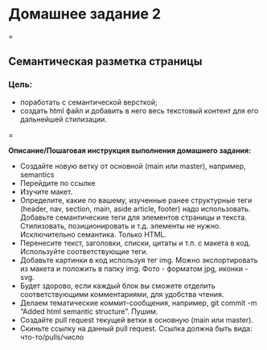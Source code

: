 # Домашнее задание 2
=
## Семантическая разметка страницы

### Цель:
- поработать с семантической версткой;
- создать html файл и добавить в него весь текстовый контент для его дальнейшей стилизации.

=

**Описание/Пошаговая инструкция выполнения домашнего задания:**
- Создайте новую ветку от основной (main или master), например, semantics
- Перейдите по ссылке
- Изучите макет.
- Определите, какие по вашему, изученные ранее структурные теги (header, nav, section, main, aside article, footer) надо использовать. Добавьте семантические теги для элементов страницы и текста. Стилизовать, позиционировать и т.д. элементы не нужно. Исключительно семантика. Только HTML.
- Перенесите текст, заголовки, списки, цитаты и т.п. с макета в код. Используйте соответствующие теги.
- Добавьте картинки в код используя тег img. Можно экспортировать из макета и положить в папку img. Фото - форматом jpg, иконки - svg.
- Будет здорово, если каждый блок вы сможете отделить соответствующими комментариями, для удобства чтения.
- Делаем тематические коммит-сообщения, например, git commit -m “Added html semantic structure”. Пушим.
- Создайте pull request текущей ветки в основную (main или master).
- Скиньте ссылку на данный pull request. Ссылка должна быть вида: что-то/pulls/число

